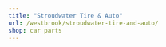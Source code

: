 ```yaml
---
title: "Stroudwater Tire & Auto"
url: /westbrook/stroudwater-tire-and-auto/
shop: car parts
---
```

